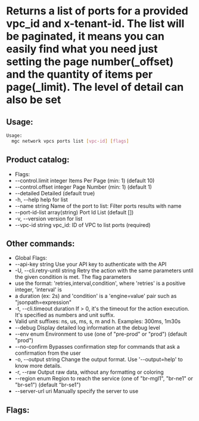 # Returns a list of ports for a provided vpc_id and x-tenant-id. The list will be paginated, it means you can easily find what you need just setting the page number(_offset) and the quantity of items per page(_limit). The level of detail can also be set

## Usage:
```bash
Usage:
  mgc network vpcs ports list [vpc-id] [flags]
```

## Product catalog:
- Flags:
- --control.limit integer        Items Per Page (min: 1) (default 10)
- --control.offset integer       Page Number (min: 1) (default 1)
- --detailed                     Detailed (default true)
- -h, --help                         help for list
- --name string                  Name of the port to list: Filter ports results with name
- --port-id-list array(string)   Port Id List (default [])
- -v, --version                      version for list
- --vpc-id string                vpc_id: ID of VPC to list ports (required)

## Other commands:
- Global Flags:
- --api-key string           Use your API key to authenticate with the API
- -U, --cli.retry-until string   Retry the action with the same parameters until the given condition is met. The flag parameters
- use the format: 'retries,interval,condition', where 'retries' is a positive integer, 'interval' is
- a duration (ex: 2s) and 'condition' is a 'engine=value' pair such as "jsonpath=expression"
- -t, --cli.timeout duration     If > 0, it's the timeout for the action execution. It's specified as numbers and unit suffix.
- Valid unit suffixes: ns, us, ms, s, m and h. Examples: 300ms, 1m30s
- --debug                    Display detailed log information at the debug level
- --env enum                 Environment to use (one of "pre-prod" or "prod") (default "prod")
- --no-confirm               Bypasses confirmation step for commands that ask a confirmation from the user
- -o, --output string            Change the output format. Use '--output=help' to know more details.
- -r, --raw                      Output raw data, without any formatting or coloring
- --region enum              Region to reach the service (one of "br-mgl1", "br-ne1" or "br-se1") (default "br-se1")
- --server-url uri           Manually specify the server to use

## Flags:
```bash

```

